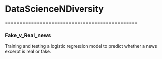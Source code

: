 ﻿# DataScienceNDiversity
==============================================

### Fake_v_Real_news
Training and testing a logistic regression model to predict whether a news excerpt is real or fake.
